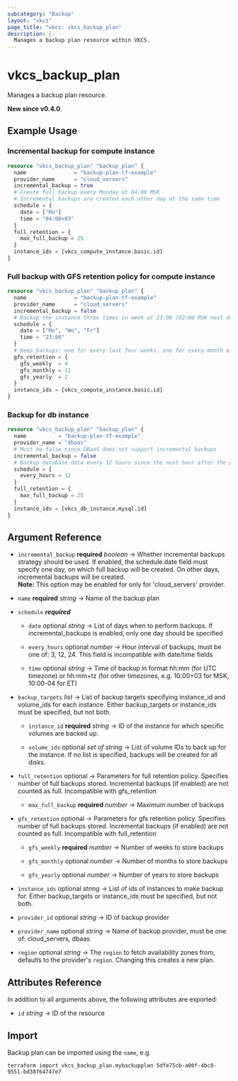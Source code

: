```yaml
---
subcategory: "Backup"
layout: "vkcs"
page_title: "vkcs: vkcs_backup_plan"
description: |-
  Manages a backup plan resource within VKCS.
---
```


# vkcs_backup_plan

Manages a backup plan resource.

**New since v0.4.0**.

## Example Usage
### Incremental backup for compute instance
```terraform
resource "vkcs_backup_plan" "backup_plan" {
  name               = "backup-plan-tf-example"
  provider_name      = "cloud_servers"
  incremental_backup = true
  # Create full backup every Monday at 04:00 MSK
  # Incremental backups are created each other day at the same time
  schedule = {
    date = ["Mo"]
    time = "04:00+03"
  }
  full_retention = {
    max_full_backup = 25
  }
  instance_ids = [vkcs_compute_instance.basic.id]
}
```

### Full backup with GFS retention policy for compute instance
```terraform
resource "vkcs_backup_plan" "backup_plan" {
  name               = "backup-plan-tf-example"
  provider_name      = "cloud_servers"
  incremental_backup = false
  # Backup the instance three times in week at 23:00 (02:00 MSK next day)
  schedule = {
    date = ["Mo", "We", "Fr"]
    time = "23:00"
  }
  # Keep backups: one for every last four weeks, one for every month of the last year, one for last two years
  gfs_retention = {
    gfs_weekly  = 4
    gfs_monthly = 11
    gfs_yearly  = 2
  }
  instance_ids = [vkcs_compute_instance.basic.id]
}
```

### Backup for db instance
```terraform
resource "vkcs_backup_plan" "backup_plan" {
  name          = "backup-plan-tf-example"
  provider_name = "dbaas"
  # Must be false since DBaaS does not support incremental backups
  incremental_backup = false
  # Backup database data every 12 hours since the next hour after the plan creation
  schedule = {
    every_hours = 12
  }
  full_retention = {
    max_full_backup = 25
  }
  instance_ids = [vkcs_db_instance.mysql.id]
}
```

## Argument Reference
- `incremental_backup` **required** *boolean* &rarr;  Whether incremental backups strategy should be used. If enabled, the schedule.date field must specify one day, on which full backup will be created. On other days, incremental backups will be created. <br>**Note:** This option may be enabled for only for 'cloud_servers' provider.

- `name` **required** *string* &rarr;  Name of the backup plan

- `schedule` ***required***
    - `date` optional *string* &rarr;  List of days when to perform backups. If incremental_backups is enabled, only one day should be specified

    - `every_hours` optional *number* &rarr;  Hour interval of backups, must be one of: 3, 12, 24. This field is incompatible with date/time fields

    - `time` optional *string* &rarr;  Time of backup in format hh:mm (for UTC timezone) or hh:mm+tz (for other timezones, e.g. 10:00+03 for MSK, 10:00-04 for ET)


- `backup_targets`  *list* &rarr;  List of backup targets specifying instance_id and volume_ids for each instance. Either backup_targets or instance_ids must be specified, but not both.
    - `instance_id` **required** *string* &rarr;  ID of the instance for which specific volumes are backed up.

    - `volume_ids` optional *set of* *string* &rarr;  List of volume IDs to back up for the instance. If no list is specified, backups will be created for all disks.


- `full_retention` optional &rarr;  Parameters for full retention policy. Specifies number of full backups stored. Incremental backups (if enabled) are not counted as full. Incompatible with gfs_retention
    - `max_full_backup` **required** *number* &rarr;  Maximum number of backups


- `gfs_retention` optional &rarr;  Parameters for gfs retention policy. Specifies number of full backups stored. Incremental backups (if enabled) are not counted as full. Incompatible with full_retention
    - `gfs_weekly` **required** *number* &rarr;  Number of weeks to store backups

    - `gfs_monthly` optional *number* &rarr;  Number of months to store backups

    - `gfs_yearly` optional *number* &rarr;  Number of years to store backups


- `instance_ids` optional *string* &rarr;  List of ids of instances to make backup for. Either backup_targets or instance_ids must be specified, but not both.

- `provider_id` optional *string* &rarr;  ID of backup provider

- `provider_name` optional *string* &rarr;  Name of backup provider, must be one of: cloud_servers, dbaas

- `region` optional *string* &rarr;  The `region` to fetch availability zones from, defaults to the provider's `region`. Changing this creates a new plan.


## Attributes Reference
In addition to all arguments above, the following attributes are exported:
- `id` *string* &rarr;  ID of the resource



## Import

Backup plan can be imported using the `name`, e.g.
```shell
terraform import vkcs_backup_plan.mybackupplan 5dfe75cb-a00f-4bc8-9551-bd38f64747e7
```
